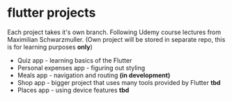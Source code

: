 # flutter projects
Each project takes it's own branch.
Following Udemy course lectures from Maximilian Schwarzmuller.
(Own project will be stored in separate repo, this is for learning purposes **only**)

* Quiz app - learning basics of the Flutter
* Personal expenses app - figuring out styling
* Meals app - navigation and routing **(in development)**
* Shop app - bigger project that uses many tools provided by Flutter **tbd**
* Places app - using device features **tbd**
